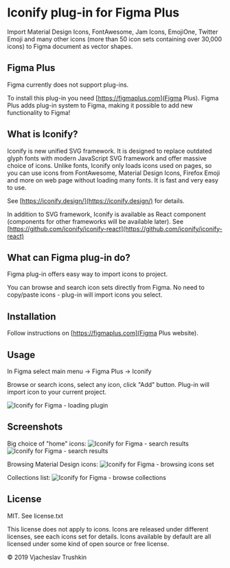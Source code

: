 # Iconify plug-in for Figma Plus

Import Material Design Icons, FontAwesome, Jam Icons, EmojiOne, Twitter Emoji and many other icons (more than 50 icon sets containing over 30,000 icons) to Figma document as vector shapes.

## Figma Plus

Figma currently does not support plug-ins.

To install this plug-in you need [https://figmaplus.com](Figma Plus). Figma Plus adds plug-in system to Figma, making it possible to add new functionality to Figma!

## What is Iconify?

Iconify is new unified SVG framework. It is designed to replace outdated glyph fonts with modern JavaScript SVG framework
and offer massive choice of icons. Unlike fonts, Iconify only loads icons used on pages, so you can use icons from FontAwesome,
Material Design Icons, Firefox Emoji and more on web page without loading many fonts. It is fast and very easy to use.

See [https://iconify.design/](https://iconify.design/) for details.

In addition to SVG framework, Iconify is available as React component (components for other frameworks will be available later). See [https://github.com/iconify/iconify-react](https://github.com/iconify/iconify-react)

## What can Figma plug-in do?

Figma plug-in offers easy way to import icons to project.

You can browse and search icon sets directly from Figma. No need to copy/paste icons - plug-in will import icons you select.

## Installation

Follow instructions on [https://figmaplus.com](Figma Plus website).

## Usage

In Figma select main menu -> Figma Plus -> Iconify

Browse or search icons, select any icon, click "Add" button. Plug-in will import icon to your current project.

![Iconify for Figma - loading plugin](https://iconify.github.io/iconify-figma-plus/samples/opening_plugin.png)

## Screenshots

Big choice of "home" icons:
![Iconify for Figma - search results](https://iconify.github.io/iconify-figma-plus/samples/search1.png)
![Iconify for Figma - search results](https://iconify.github.io/iconify-figma-plus/samples/search2.png)

Browsing Material Design icons:
![Iconify for Figma - browsing icons set](https://iconify.github.io/iconify-figma-plus/samples/material-design.png)

Collections list:
![Iconify for Figma - browse collections](https://iconify.github.io/iconify-figma-plus/samples/collections.png)


## License

MIT. See license.txt

This license does not apply to icons. Icons are released under different licenses, see each icons set for details.
Icons available by default are all licensed under some kind of open source or free license.

© 2019 Vjacheslav Trushkin
